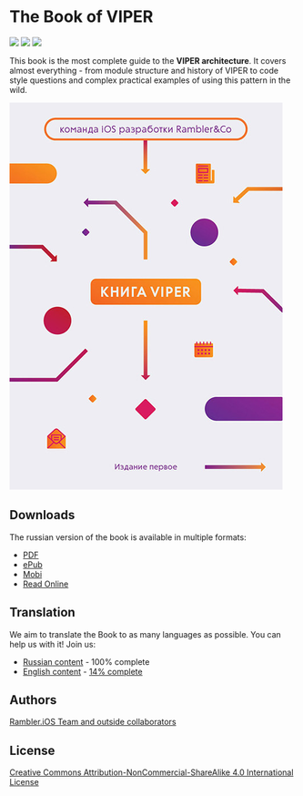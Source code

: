 # The Book of VIPER

![](https://img.shields.io/badge/license-CC--BY--NC--SA%204.0%20Int-blue.svg) ![](https://img.shields.io/badge/russian-100%25-brightgreen.svg) ![](https://img.shields.io/badge/english-14%25-red.svg)

This book is the most complete guide to the **VIPER architecture**. It covers almost everything - from module structure and history of VIPER to code style questions and complex practical examples of using this pattern in the wild.

![Cover](/Resources/cover.jpg)

## Downloads

The russian version of the book is available in multiple formats:

- [PDF](https://www.gitbook.com/download/pdf/book/etolstoy/the-book-of-viper)
- [ePub](https://www.gitbook.com/download/epub/book/etolstoy/the-book-of-viper)
- [Mobi](https://www.gitbook.com/download/mobi/book/etolstoy/the-book-of-viper)
- [Read Online](https://www.gitbook.com/read/book/etolstoy/the-book-of-viper)

## Translation

We aim to translate the Book to as many languages as possible. You can help us with it! Join us:

- [Russian content](russian/contents.md) - 100% complete
- [English content](english/contents.md) - [14% complete](https://github.com/rambler-digital-solutions/The-Book-of-VIPER/issues?q=is%3Aissue+is%3Aopen+label%3Aenglish)

## Authors

[Rambler.iOS Team and outside collaborators](https://github.com/rambler-digital-solutions/The-Book-of-VIPER/graphs/contributors)

## License

[Creative Commons Attribution-NonCommercial-ShareAlike 4.0 International License](https://github.com/rambler-digital-solutions/The-Book-of-VIPER/blob/master/LICENSE)
